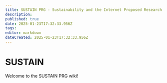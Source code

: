```yaml
---
title: SUSTAIN PRG - Sustainability and the Internet Proposed Research Group
description: 
published: true
date: 2025-01-23T17:32:33.956Z
tags: 
editor: markdown
dateCreated: 2025-01-23T17:32:33.956Z
---
```


# SUSTAIN

Welcome to the SUSTAIN PRG wiki!